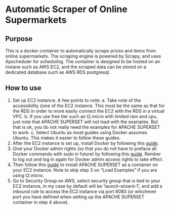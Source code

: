 # Automatic Scraper of Online Supermarkets

## Purpose

This is a docker container to automatically scrape prices and items from online supermarkets. The scraping engine is powered by Scrapy, and uses Apscheduler for scheduling. The container is designed to be hosted on an instane such as AWS EC2, and the scraped data can be stored on a dedicated database such as AWS RDS postgresql.

## How to use

1.	Set up EC2 instance. A few points to note:
    a.	Take note of the accessibility zone of the EC2 instance. This must be the same as that for the RDS in order to more easily connect the EC2 with the RDS in a virtual VPC.
    b.	If you use free tier such as t2.micro with limited ram and cpu, just note that APACHE SUPERSET will not load with the examples. But that is ok, you do not really need the examples for APACHE SUPERSET to work.
    c.	Select Ubuntu as most guides using Docker assumes Ubuntu. This makes it easier to follow these guides.
2.	After the EC2 instance is set up, install Docker by following this [guide](https://docs.docker.com/engine/install/ubuntu/).
3.	Give your Docker admin rights (so that you do not have to preface all Docker commands with sudo in future) by following this [guide](https://docs.docker.com/engine/install/linux-postinstall/). Rember to log out and log in again for Docker admin access rights to take effect.
4.	Then follow this [guide](https://hub.docker.com/r/apache/superset) to install APACHE SUPERSET as a container on your EC2 instance. Note to skip step 3 on “Load Examples” if you are using t2.micro.
5.	Go to Security Group on AWS, select security group that is tied to your EC2 instance, in my case by default will be ‘launch-wizard-1’, and add a inbound rule to access the EC2 instance via port 8080 (or whichever port you have defined when setting up the APACHE SUPERSET container in step 4 above).


